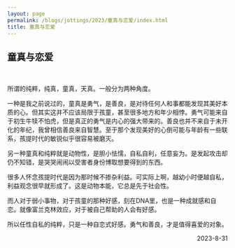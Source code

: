 ```yaml
---
layout: page
permalink: /blogs/jottings/2023/童真与恋爱/index.html
title: 童真与恋爱
---
```


## 童真与恋爱
<br>

所谓的纯粹，纯真，童真，天真。一般分为两种角度。

一种是我之前说过的，童真是勇气，是善良，是对待任何人和事都能发现其美好本质的心。但其实这并不应该局限于孩童，甚至很多地方和年少相悖。勇气可能来自于初生牛犊不怕虎，但是真正的勇气是内心的强大带来的。善良也并不来自于未开化的年纪，我曾相信善良来自智慧。至于那个发现美好的心倒可能与年龄有一些联系，孩提时代的敏锐似乎很容易被磨灭。

另一种童真和纯粹就是动物性，是胆小怯懦，自私自利，任意妄为。是发起攻击却仍不知错，是哭哭闹闹以受害者身份博取想要得到的东西。

很多人怀念孩提时代是因为那时候不掺杂利益。可实际上啊，越幼小时便越自私，利益观念很早就形成了。这是动物本能，它总是先于社会性。

而人对于弱小事物，对于孩童的那种好感，刻在DNA里，也是一种成就感和自恋。就像富兰克林效应，对于被自己帮助的人会有好感。

所以任性自私的纯粹，只是一种自恋式好感。勇气和善良，才是值得喜爱的对象。

<p align="right">2023-8-31</p>